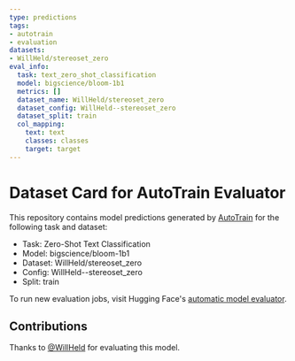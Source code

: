 ```yaml
---
type: predictions
tags:
- autotrain
- evaluation
datasets:
- WillHeld/stereoset_zero
eval_info:
  task: text_zero_shot_classification
  model: bigscience/bloom-1b1
  metrics: []
  dataset_name: WillHeld/stereoset_zero
  dataset_config: WillHeld--stereoset_zero
  dataset_split: train
  col_mapping:
    text: text
    classes: classes
    target: target
---
```

# Dataset Card for AutoTrain Evaluator

This repository contains model predictions generated by [AutoTrain](https://huggingface.co/autotrain) for the following task and dataset:

* Task: Zero-Shot Text Classification
* Model: bigscience/bloom-1b1
* Dataset: WillHeld/stereoset_zero
* Config: WillHeld--stereoset_zero
* Split: train

To run new evaluation jobs, visit Hugging Face's [automatic model evaluator](https://huggingface.co/spaces/autoevaluate/model-evaluator).

## Contributions

Thanks to [@WillHeld](https://huggingface.co/WillHeld) for evaluating this model.